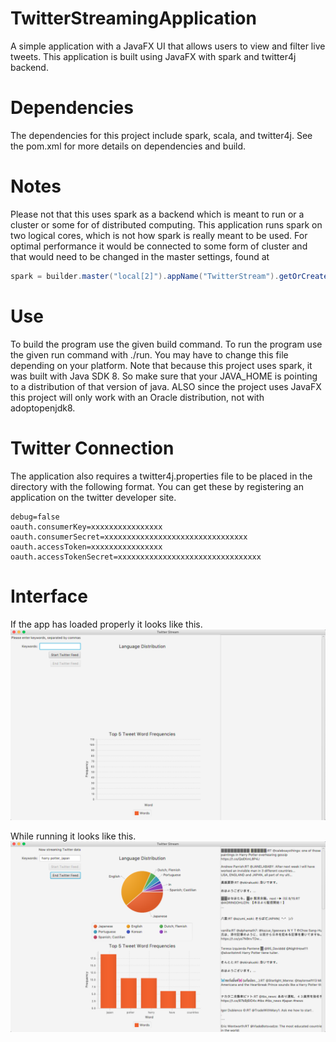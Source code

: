 # TwitterStreamingApplication
A simple application with a JavaFX UI that allows users to view and filter live tweets. This application is built using JavaFX with spark and twitter4j backend.

# Dependencies
The dependencies for this project include spark, scala, and twitter4j. See the pom.xml for more details on dependencies and build.

# Notes
Please not that this uses spark as a backend which is meant to run or a cluster or some for of distributed computing. This application runs spark on two logical cores, which is not how spark is really meant to be used. For optimal performance it would be connected to some form of cluster and that would need to be changed in the master settings, found at
``` java
spark = builder.master("local[2]").appName("TwitterStream").getOrCreate();
```

# Use
To build the program use the given build command.
To run the program use the given run command with ./run. You may have to change this file depending on your platform.
Note that because this project uses spark, it was built with Java SDK 8. So make sure that your JAVA_HOME is pointing to a distribution of that version of java. ALSO since the project uses JavaFX this project will only work with an Oracle distribution, not with adoptopenjdk8.

# Twitter Connection
The application also requires a twitter4j.properties file to be placed in the directory with the following format. You can get these by registering an application on the twitter developer site.
```
debug=false
oauth.consumerKey=xxxxxxxxxxxxxxxx
oauth.consumerSecret=xxxxxxxxxxxxxxxxxxxxxxxxxxxxxxxx
oauth.accessToken=xxxxxxxxxxxxxxxx
oauth.accessTokenSecret=xxxxxxxxxxxxxxxxxxxxxxxxxxxxxxxx
```

# Interface

If the app has loaded properly it looks like this.
![If the app has loaded properly it looks like this.](https://github.com/zbrookle/TwitterStreamingApplication/blob/master/Pictures/BeforeRun.png)

While running it looks like this.
![While running it looks like this.](https://github.com/zbrookle/TwitterStreamingApplication/blob/master/Pictures/DuringRun.png)
